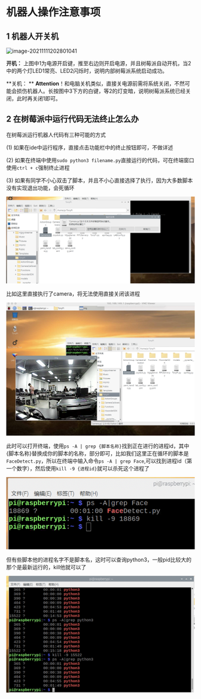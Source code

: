 # 机器人操作注意事项

## 1 机器人开关机

![image-20211111202801041](../fig/2021-11-11-robortAttention/image-20211111202801041.png)

**开机：** 上图中1为电源开启键，推至右边则开启电源，并且树莓派自动开机，当2中的两个灯LED1常亮、LED2闪烁时，说明内部树莓派系统启动成功。

**关机： ** **Attention**！和电脑关机类似，直接关电源前需将系统关闭，不然可能会损伤机器人。长按图中3下方的白键，等2的灯变暗，说明树莓派系统已经关闭，此时再关闭1即可。

## 2 在树莓派中运行代码无法终止怎么办

在树莓派运行机器人代码有三种可能的方式

(1) 如果在ide中运行程序，直接点击功能栏中的终止按钮即可，不做详述

(2) 如果在终端中使用`sudo python3 filename.py`直接运行的代码，可在终端窗口使用`ctrl + c`强制终止进程

(3) 如果有同学不小心双击了脚本，并且不小心直接选择了执行，因为大多数脚本没有实现退出功能，会死循环

![image-20211111204111683](../fig/2021-11-11-robortAttention/image-20211111204111683.png)

比如这里直接执行了camera，将无法使用直接关闭该进程

![image-20211111204153736](../fig/2021-11-11-robortAttention/image-20211111204153736.png)

此时可以打开终端，使用`ps -A | grep {脚本名称}`找到正在进行的进程id，其中{脚本名称}替换成你的脚本的名称，部分即可，比如我们这里正在循环的脚本是`FaceDetect.py`，所以在终端中输入命令`ps -A | grep Face`,可以找到进程id（第一个数字），然后使用`kill -9 {进程id}`就可以杀死这个进程了

![image-20211111205134368](../fig/2021-11-11-robortAttention/image-20211111205134368.png)

但有些脚本他的进程名字不是脚本名，这时可以查询python3，一般pid比较大的那个是最新运行的，kill他就可以了

![image-20211111204806976](../fig/2021-11-11-robortAttention/image-20211111204806976.png)

